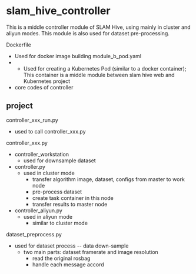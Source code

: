 # slam_hive_controller

This is a middle controller module of SLAM Hive, using mainly in cluster and aliyun modes. This module is also used for dataset pre-processing.


Dockerfile
 - Used for docker image building
module_b_pod.yaml
 - - Used for creating a Kubernetes Pod (similar to a docker container); This container is a middle module between slam hive web and Kubernetes
project
 - core codes of controller

## project
controller_xxx_run.py
 - used to call controller_xxx.py

controller_xxx.py
 - controller_workstation
	 - used for downsample dataset
 - controller.py
	 - used in cluster mode
		 - transfer algorithm image, dataset, configs from master to work node
		 - pre-process dataset
		 - create task container in this node
		 - transfer results to master node
 - controller_aliyun.py
	 - used in aliyun mode
		 - similar to cluster mode

dataset_preprocess.py
 - used for dataset process -- data down-sample
	 - two main parts: dataset framerate and image resolution
		 - read the original rosbag
		 - handle each message accord
